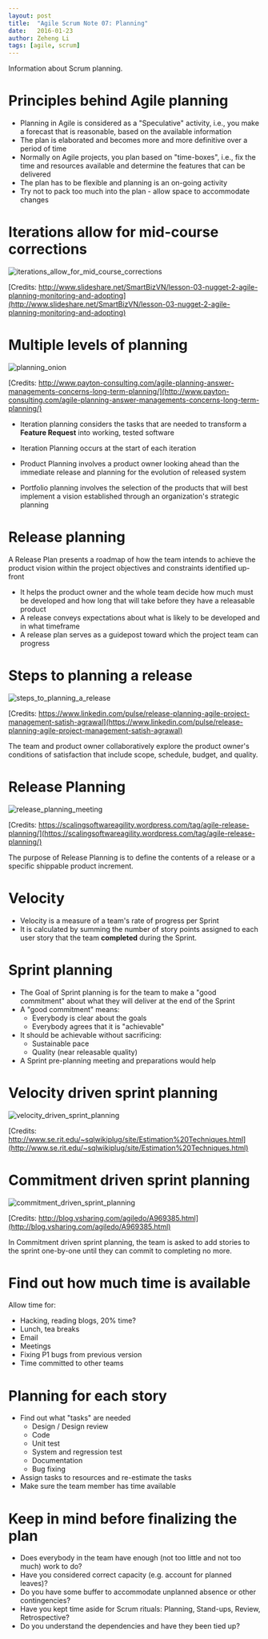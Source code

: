 ```yaml
---
layout: post
title:  "Agile Scrum Note 07: Planning"
date:   2016-01-23
author: Zeheng Li
tags: [agile, scrum]
---
```


Information about Scrum planning.

# Principles behind Agile planning
  * Planning in Agile is considered as a "Speculative" activity, i.e., you make a forecast that is reasonable, based on the available information
  * The plan is elaborated and becomes more and more definitive over a period of time
  * Normally on Agile projects, you plan based on "time-boxes", i.e., fix the time and resources available and determine the features that can be delivered
  * The plan has to be flexible and planning is an on-going activity
  * Try not to pack too much into the plan - allow space to accommodate changes

# Iterations allow for mid-course corrections
![iterations_allow_for_mid_course_corrections](https://dl.dropboxusercontent.com/u/2746648/github/zehengl/iterations_allow_for_mid_course_corrections.jpg)

[Credits: http://www.slideshare.net/SmartBizVN/lesson-03-nugget-2-agile-planning-monitoring-and-adopting](http://www.slideshare.net/SmartBizVN/lesson-03-nugget-2-agile-planning-monitoring-and-adopting)

# Multiple levels of planning
![planning_onion](https://dl.dropboxusercontent.com/u/2746648/github/zehengl/planning_onion.png)

[Credits: http://www.payton-consulting.com/agile-planning-answer-managements-concerns-long-term-planning/](http://www.payton-consulting.com/agile-planning-answer-managements-concerns-long-term-planning/)

  * Iteration planning considers the tasks that are needed to transform a **Feature Request** into working, tested software
  * Iteration Planning occurs at the start of each iteration

  * Product Planning involves a product owner looking ahead than the immediate release and planning for the evolution of released system
  * Portfolio planning involves the selection of the products that will best implement a vision established through an organization's strategic planning

# Release planning
A Release Plan presents a roadmap of how the team intends to achieve the product vision within the project objectives and constraints identified up-front

  * It helps the product owner and the whole team decide how much must be developed and how long that will take before they have a releasable product
  * A release conveys expectations about what is likely to be developed and in what timeframe
  * A release plan serves as a guidepost toward which the project team can progress

# Steps to planning a release
![steps_to_planning_a_release](https://dl.dropboxusercontent.com/u/2746648/github/zehengl/steps_to_planning_a_release.png)

[Credits: https://www.linkedin.com/pulse/release-planning-agile-project-management-satish-agrawal](https://www.linkedin.com/pulse/release-planning-agile-project-management-satish-agrawal)

The team and product owner collaboratively explore the product owner's conditions of satisfaction that include scope, schedule, budget, and quality.

# Release Planning
![release_planning_meeting](https://dl.dropboxusercontent.com/u/2746648/github/zehengl/release_planning_meeting.jpg)

[Credits: https://scalingsoftwareagility.wordpress.com/tag/agile-release-planning/](https://scalingsoftwareagility.wordpress.com/tag/agile-release-planning/)

The purpose of Release Planning is to define the contents of a release or a specific shippable product increment.

# Velocity
  * Velocity is a measure of a team's rate of progress per Sprint
  * It is calculated by summing the number of story points assigned to each user story that the team **completed** during the Sprint.

# Sprint planning
  * The Goal of Sprint planning is for the team to make a "good commitment" about what they will deliver at the end of the Sprint
  * A "good commitment" means:
    - Everybody is clear about the goals
    - Everybody agrees that it is "achievable"
  * It should be achievable without sacrificing:  
    - Sustainable pace
    - Quality (near releasable quality)
  * A Sprint pre-planning meeting and preparations would help

# Velocity driven sprint planning
![velocity_driven_sprint_planning](https://dl.dropboxusercontent.com/u/2746648/github/zehengl/velocity_driven_sprint_planning.png)

[Credits: http://www.se.rit.edu/~sqlwikiplug/site/Estimation%20Techniques.html](http://www.se.rit.edu/~sqlwikiplug/site/Estimation%20Techniques.html)

# Commitment driven sprint planning
![commitment_driven_sprint_planning](https://dl.dropboxusercontent.com/u/2746648/github/zehengl/commitment_driven_sprint_planning.gif)

[Credits: http://blog.vsharing.com/agiledo/A969385.html](http://blog.vsharing.com/agiledo/A969385.html)

In Commitment driven sprint planning, the team is asked to add stories to the sprint one-by-one until they can commit to completing no more.

# Find out how much time is available
Allow time for:

  - Hacking, reading blogs, 20% time? 
  - Lunch, tea breaks
  - Email
  - Meetings
  - Fixing P1 bugs from previous version 
  - Time committed to other teams

# Planning for each story
  * Find out what "tasks" are needed
    - Design / Design review
    - Code
    - Unit test
    - System and regression test
    - Documentation
    - Bug fixing
  * Assign tasks to resources and re-estimate the tasks
  * Make sure the team member has time available

# Keep in mind before finalizing the plan
  * Does everybody in the team have enough (not too little and not too much) work to do?
  * Have you considered correct capacity (e.g. account for planned leaves)?
  * Do you have some buffer to accommodate unplanned absence or other contingencies?
  * Have you kept time aside for Scrum rituals: Planning, Stand-ups, Review, Retrospective?
  * Do you understand the dependencies and have they been tied up?